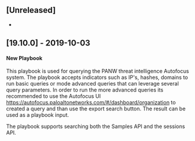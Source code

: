## [Unreleased]
-

## [19.10.0] - 2019-10-03
#### New Playbook
This playbook is used for querying the PANW threat intelligence Autofocus system. The playbook accepts indicators such as IP's, hashes, domains to run basic queries or mode advanced queries that can leverage several query parameters. In order to run the more advanced queries its recommended to use the Autofocus UI https://autofocus.paloaltonetworks.com/#/dashboard/organization to created a query and than use the export search button. The result can be used as a playbook input.

The playbook supports searching both the Samples API and the sessions API.